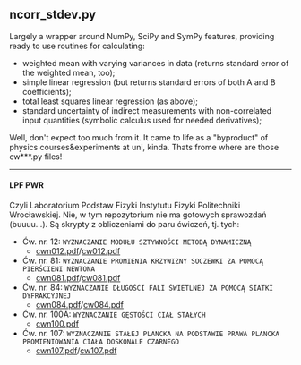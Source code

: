 ## ncorr_stdev.py
Largely a wrapper around NumPy, SciPy and SymPy features, providing ready to use routines for calculating:
* weighted mean with varying variances in data (returns standard error of the weighted mean, too);
* simple linear regression (but returns standard errors of both A and B coefficients);
* total least squares linear regression (as above);
* standard uncertainty of indirect measurements with non-correlated input quantities (symbolic calculus used for needed derivatives);

Well, don't expect too much from it. It came to life as a "byproduct" of physics courses&experiments at uni, kinda. Thats frome where are those cw***.py files!


----

#### LPF PWR
Czyli Laboratorium Podstaw Fizyki Instytutu Fizyki Politechniki Wrocławskiej. Nie, w tym repozytorium nie ma gotowych sprawozdań (buuuu...). Są skrypty z obliczeniami do paru ćwiczeń, tj. tych:

* Ćw. nr. 12: `WYZNACZANIE MODUŁU SZTYWNOŚCI METODĄ DYNAMICZNĄ`
    * [cwn012.pdf](http://www.if.pwr.wroc.pl/lpf/instrukcje/cwn012.pdf)/[cw012.pdf](http://www.if.pwr.wroc.pl/lpf/opisy/cw012.pdf)
* Ćw. nr. 81: `WYZNACZANIE PROMIENIA KRZYWIZNY SOCZEWKI ZA POMOCĄ PIERŚCIENI NEWTONA`
    * [cwn081.pdf](http://www.if.pwr.wroc.pl/lpf/instrukcje/cwn081.pdf)/[cw081.pdf](http://www.if.pwr.wroc.pl/lpf/opisy/cw081.pdf)
* Ćw. nr. 84: `WYZNACZANIE DŁUGOŚCI FALI ŚWIETLNEJ ZA POMOCĄ SIATKI DYFRAKCYJNEJ`
    * [cwn084.pdf](http://www.if.pwr.wroc.pl/lpf/instrukcje/cwn084.pdf)/[cw084.pdf](http://www.if.pwr.wroc.pl/lpf/opisy/cw084.pdf)
* Ćw. nr. 100A: `WYZNACZANIE GĘSTOŚCI CIAŁ STAŁYCH`
    * [cwn100.pdf](http://www.if.pwr.wroc.pl/lpf/instrukcje/cwn100.pdf)
* Ćw. nr. 107: `WYZNACZANIE STAŁEJ PLANCKA NA PODSTAWIE PRAWA PLANCKA PROMIENIOWANIA CIAŁA DOSKONALE CZARNEGO`
    * [cwn107.pdf](http://www.if.pwr.wroc.pl/lpf/instrukcje/cwn107.pdf)/[cw107.pdf](http://www.if.pwr.wroc.pl/lpf/opisy/cw107.pdf)
